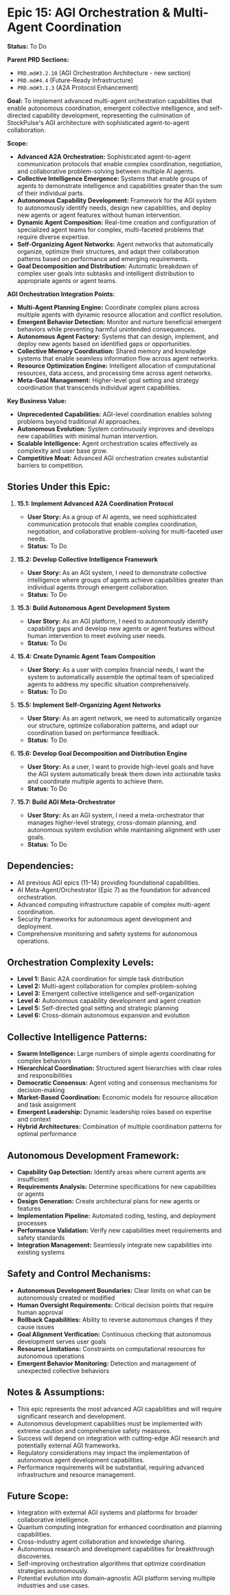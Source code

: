 # Epic 15: AGI Orchestration & Multi-Agent Coordination

**Status:** To Do

**Parent PRD Sections:**

- `PRD.md#3.2.10` (AGI Orchestration Architecture - new section)
- `PRD.md#4.4` (Future-Ready Infrastructure)
- `PRD.md#3.1.3` (A2A Protocol Enhancement)

**Goal:** To implement advanced multi-agent orchestration capabilities that enable autonomous coordination, emergent collective intelligence, and self-directed capability development, representing the culmination of StockPulse's AGI architecture with sophisticated agent-to-agent collaboration.

**Scope:**

- **Advanced A2A Orchestration:** Sophisticated agent-to-agent communication protocols that enable complex coordination, negotiation, and collaborative problem-solving between multiple AI agents.
- **Collective Intelligence Emergence:** Systems that enable groups of agents to demonstrate intelligence and capabilities greater than the sum of their individual parts.
- **Autonomous Capability Development:** Framework for the AGI system to autonomously identify needs, design new capabilities, and deploy new agents or agent features without human intervention.
- **Dynamic Agent Composition:** Real-time creation and configuration of specialized agent teams for complex, multi-faceted problems that require diverse expertise.
- **Self-Organizing Agent Networks:** Agent networks that automatically organize, optimize their structures, and adapt their collaboration patterns based on performance and emerging requirements.
- **Goal Decomposition and Distribution:** Automatic breakdown of complex user goals into subtasks and intelligent distribution to appropriate agents or agent teams.

**AGI Orchestration Integration Points:**

- **Multi-Agent Planning Engine:** Coordinate complex plans across multiple agents with dynamic resource allocation and conflict resolution.
- **Emergent Behavior Detection:** Monitor and nurture beneficial emergent behaviors while preventing harmful unintended consequences.
- **Autonomous Agent Factory:** Systems that can design, implement, and deploy new agents based on identified gaps or opportunities.
- **Collective Memory Coordination:** Shared memory and knowledge systems that enable seamless information flow across agent networks.
- **Resource Optimization Engine:** Intelligent allocation of computational resources, data access, and processing time across agent networks.
- **Meta-Goal Management:** Higher-level goal setting and strategy coordination that transcends individual agent capabilities.

**Key Business Value:**

- **Unprecedented Capabilities:** AGI-level coordination enables solving problems beyond traditional AI approaches.
- **Autonomous Evolution:** System continuously improves and develops new capabilities with minimal human intervention.
- **Scalable Intelligence:** Agent orchestration scales effectively as complexity and user base grow.
- **Competitive Moat:** Advanced AGI orchestration creates substantial barriers to competition.

## Stories Under this Epic:

1.  **15.1: Implement Advanced A2A Coordination Protocol**

    - **User Story:** As a group of AI agents, we need sophisticated communication protocols that enable complex coordination, negotiation, and collaborative problem-solving for multi-faceted user needs.
    - **Status:** To Do

2.  **15.2: Develop Collective Intelligence Framework**

    - **User Story:** As an AGI system, I need to demonstrate collective intelligence where groups of agents achieve capabilities greater than individual agents through emergent collaboration.
    - **Status:** To Do

3.  **15.3: Build Autonomous Agent Development System**

    - **User Story:** As an AGI platform, I need to autonomously identify capability gaps and develop new agents or agent features without human intervention to meet evolving user needs.
    - **Status:** To Do

4.  **15.4: Create Dynamic Agent Team Composition**

    - **User Story:** As a user with complex financial needs, I want the system to automatically assemble the optimal team of specialized agents to address my specific situation comprehensively.
    - **Status:** To Do

5.  **15.5: Implement Self-Organizing Agent Networks**

    - **User Story:** As an agent network, we need to automatically organize our structure, optimize collaboration patterns, and adapt our coordination based on performance feedback.
    - **Status:** To Do

6.  **15.6: Develop Goal Decomposition and Distribution Engine**

    - **User Story:** As a user, I want to provide high-level goals and have the AGI system automatically break them down into actionable tasks and coordinate multiple agents to achieve them.
    - **Status:** To Do

7.  **15.7: Build AGI Meta-Orchestrator**
    - **User Story:** As an AGI system, I need a meta-orchestrator that manages higher-level strategy, cross-domain planning, and autonomous system evolution while maintaining alignment with user goals.
    - **Status:** To Do

## Dependencies:

- All previous AGI epics (11-14) providing foundational capabilities.
- AI Meta-Agent/Orchestrator (Epic 7) as the foundation for advanced orchestration.
- Advanced computing infrastructure capable of complex multi-agent coordination.
- Security frameworks for autonomous agent development and deployment.
- Comprehensive monitoring and safety systems for autonomous operations.

## Orchestration Complexity Levels:

- **Level 1:** Basic A2A coordination for simple task distribution
- **Level 2:** Multi-agent collaboration for complex problem-solving
- **Level 3:** Emergent collective intelligence and self-organization
- **Level 4:** Autonomous capability development and agent creation
- **Level 5:** Self-directed goal setting and strategic planning
- **Level 6:** Cross-domain autonomous expansion and evolution

## Collective Intelligence Patterns:

- **Swarm Intelligence:** Large numbers of simple agents coordinating for complex behaviors
- **Hierarchical Coordination:** Structured agent hierarchies with clear roles and responsibilities
- **Democratic Consensus:** Agent voting and consensus mechanisms for decision-making
- **Market-Based Coordination:** Economic models for resource allocation and task assignment
- **Emergent Leadership:** Dynamic leadership roles based on expertise and context
- **Hybrid Architectures:** Combination of multiple coordination patterns for optimal performance

## Autonomous Development Framework:

- **Capability Gap Detection:** Identify areas where current agents are insufficient
- **Requirements Analysis:** Determine specifications for new capabilities or agents
- **Design Generation:** Create architectural plans for new agents or features
- **Implementation Pipeline:** Automated coding, testing, and deployment processes
- **Performance Validation:** Verify new capabilities meet requirements and safety standards
- **Integration Management:** Seamlessly integrate new capabilities into existing systems

## Safety and Control Mechanisms:

- **Autonomous Development Boundaries:** Clear limits on what can be autonomously created or modified
- **Human Oversight Requirements:** Critical decision points that require human approval
- **Rollback Capabilities:** Ability to reverse autonomous changes if they cause issues
- **Goal Alignment Verification:** Continuous checking that autonomous development serves user goals
- **Resource Limitations:** Constraints on computational resources for autonomous operations
- **Emergent Behavior Monitoring:** Detection and management of unexpected collective behaviors

## Notes & Assumptions:

- This epic represents the most advanced AGI capabilities and will require significant research and development.
- Autonomous development capabilities must be implemented with extreme caution and comprehensive safety measures.
- Success will depend on integration with cutting-edge AGI research and potentially external AGI frameworks.
- Regulatory considerations may impact the implementation of autonomous agent development capabilities.
- Performance requirements will be substantial, requiring advanced infrastructure and resource management.

## Future Scope:

- Integration with external AGI systems and platforms for broader collaborative intelligence.
- Quantum computing integration for enhanced coordination and planning capabilities.
- Cross-industry agent collaboration and knowledge sharing.
- Autonomous research and development capabilities for breakthrough discoveries.
- Self-improving orchestration algorithms that optimize coordination strategies autonomously.
- Potential evolution into domain-agnostic AGI platform serving multiple industries and use cases.
